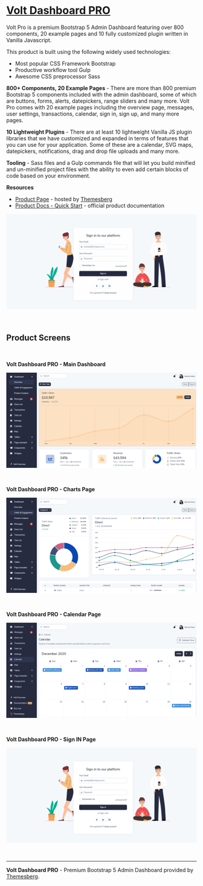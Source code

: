 # [Volt Dashboard PRO](https://docs.appseed.us/bootstrap-template/volt-dashboard-pro/)

Volt Pro is a premium Bootstrap 5 Admin Dashboard featuring over 800 components, 20 example pages and 10 fully customized plugin written in Vanilla Javascript.

This product is built using the following widely used technologies:

- Most popular CSS Framework Bootstrap
- Productive workflow tool Gulp
- Awesome CSS preprocessor Sass

**800+ Components, 20 Example Pages** - There are more than 800 premium Bootstrap 5 components included with the admin dashboard, some of which are buttons, forms, alerts, datepickers, range sliders and many more. Volt Pro comes with 20 example pages including the overview page, messages, user settings, transactions, calendar, sign in, sign up, and many more pages.

**10 Lightweight Plugins** - There are at least 10 lightweight Vanilla JS plugin libraries that we have customized and expanded in terms of features that you can use for your application. Some of these are a calendar, SVG maps, datepickers, notifications, drag and drop file uploads and many more.

**Tooling** - Sass files and a Gulp commands file that will let you build minified and un-minified project files with the ability to even add certain blocks of code based on your environment.

**Resources**

- [Product Page](https://themesberg.com/product/admin-dashboard/volt-premium-bootstrap-5-dashboard) - hosted by [Themesberg](https://appseed.us/agency/themesberg)
- [Product Docs - Quick Start](https://themesberg.com/docs/volt-bootstrap-5-dashboard/getting-started/quick-start/) - official product documentation

![Volt Dashboard PRO - Premium Bootstrap 5 Admin Dashboard, animated presentation.](https://raw.githubusercontent.com/admin-dashboards/volt-bootstrap-5-dashboard-pro/main/media/volt-bootstrap-5-dashboard-pro-intro.gif)

<br />

## Product Screens

<br />

**Volt Dashboard PRO - Main Dashboard**

![Volt Dashboard PRO - Premium Bootstrap 5 Admin Dashboard, dashboard screen.](https://raw.githubusercontent.com/admin-dashboards/volt-bootstrap-5-dashboard-pro/main/media/volt-bootstrap-5-dashboard-pro-screen-dashboard.png)

<br />

**Volt Dashboard PRO - Charts Page**

![Volt Dashboard PRO - Premium Bootstrap 5 Admin Dashboard, UI Widgets.](https://raw.githubusercontent.com/admin-dashboards/volt-bootstrap-5-dashboard-pro/main/media/volt-bootstrap-5-dashboard-pro-screen-charts.png)

<br />

**Volt Dashboard PRO - Calendar Page**

![Volt Dashboard PRO - Premium Bootstrap 5 Admin Dashboard, Calendar Page.](https://raw.githubusercontent.com/admin-dashboards/volt-bootstrap-5-dashboard-pro/main/media/volt-bootstrap-5-dashboard-pro-screen-calendar.png)

<br />

**Volt Dashboard PRO - Sign IN Page**

![Volt Dashboard PRO - Premium Bootstrap 5 Admin Dashboard, Sign IN Page.](https://raw.githubusercontent.com/admin-dashboards/volt-bootstrap-5-dashboard-pro/main/media/volt-bootstrap-5-dashboard-pro-screen-login.png)

<br />

---
**Volt Dashboard PRO** - Premium Bootstrap 5 Admin Dashboard provided by [Themesberg](https://appseed.us/agency/themesberg).
